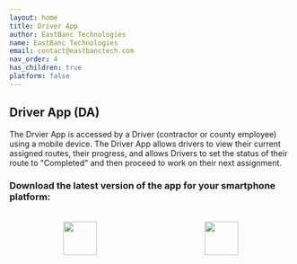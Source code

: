 ```yaml
---
layout: home
title: Driver App
author: EastBanc Technologies
name: EastBanc Technologies
email: contact@eastbanctech.com
nav_order: 4
has_children: true
platform: false
---
```


## Driver App (DA)

The Drvier App is accessed by a Driver (contractor or county employee) using a mobile device. The Driver App allows drivers to view their current assigned routes, their progress, and allows Drivers to set the status of their route to "Completed" and then proceed to work on their next assignment.

### Download the latest version of the app for your smartphone platform:
<br>

  <style>
        .container {
            display: flex;
            justify-content: center;
            align-items: center;
            width: 100%;
            height: auto;
        }

        .column {
            flex: 1;
            text-align: center;
        }

        .badge {
            height: 60px;
        }
        
  </style>


  <div class="container">
        <div class="column">
            <a href="https://apps.apple.com/us/app/snowiq-driver/id1336056235"><img src="images/driver/da-overview/apple_store_badge.png" class="badge"></a>
            </div>
        <div class="column">
            <a href="https://play.google.com/store/apps/details?id=com.eastbanctech.transitiq.snowtrax&hl=en_US&gl=US"><img src="images/driver/da-overview/google_play_badge.png" class="badge"></a>
            </div>
   </div>
